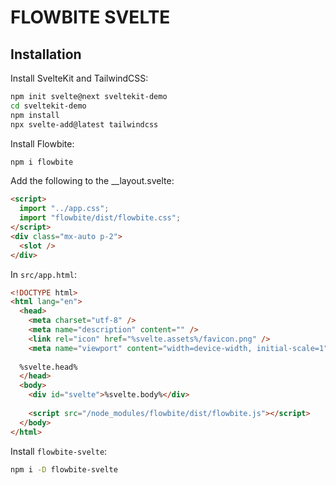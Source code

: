 # FLOWBITE SVELTE

## Installation

Install SvelteKit and TailwindCSS:

```sh
npm init svelte@next sveltekit-demo
cd sveltekit-demo
npm install
npx svelte-add@latest tailwindcss
```

Install Flowbite:

```sh
npm i flowbite
```

Add the following to the __layout.svelte:

```html
<script>
  import "../app.css";
  import "flowbite/dist/flowbite.css";
</script>
<div class="mx-auto p-2">
  <slot />
</div>
```

In `src/app.html`:

```html
<!DOCTYPE html>
<html lang="en">
  <head>
    <meta charset="utf-8" />
    <meta name="description" content="" />
    <link rel="icon" href="%svelte.assets%/favicon.png" />
    <meta name="viewport" content="width=device-width, initial-scale=1" />
   
  %svelte.head%
  </head>
  <body>
    <div id="svelte">%svelte.body%</div>
    
    <script src="/node_modules/flowbite/dist/flowbite.js"></script>
  </body>
</html>
```

Install `flowbite-svelte`:

```sh
npm i -D flowbite-svelte
```
